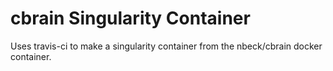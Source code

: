 # cbrain Singularity Container

Uses travis-ci to make a singularity container from the nbeck/cbrain docker container.
